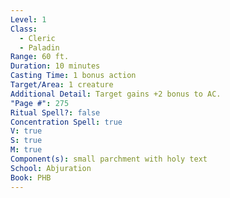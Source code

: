 ```yaml
---
Level: 1
Class:
  - Cleric
  - Paladin
Range: 60 ft.
Duration: 10 minutes
Casting Time: 1 bonus action
Target/Area: 1 creature
Additional Detail: Target gains +2 bonus to AC.
"Page #": 275
Ritual Spell?: false
Concentration Spell: true
V: true
S: true
M: true
Component(s): small parchment with holy text
School: Abjuration
Book: PHB
---
```

